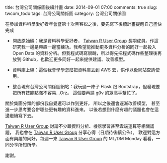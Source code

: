 title: 台灣公司關係圖後續計畫
date: 2014-09-01 07:00
comments: true
slug: twcom_todo
tags: 台灣公司關係圖
category: 台灣公司關係圖

在參加資料科學愛好者年會暨第十次黑客松之後，要先寫下後續計畫提醒自己盡快完成

* 開放原始碼：我是資料科學愛好者， [Taiwan R User Group](https://www.facebook.com/Tw.R.User) 長期成員。作這研究我一邊是興趣一邊當練功。我希望能推動更多資料分析的同好一起投入 Open Data 的資料分析。但我程式碼寫很醜，所以得先把程式碼作些整理後再放到 Github，也歡迎更多同好一起來提供建議、改善模型。

* 資料庫上線：這個我會學學怎麼把資料庫丟到 AWS 去，供作以後網站查詢使用。

* 整合現有台灣公司關係圖網站：我玩過一陣子 Flask 跟 Bootstrap，但發現要把所有技能點滿不容易...Orz。 這個要再請 g0v 的眾高手幫忙了。


關於集團分類的部份我自覺還可以作到更好，
所以之後還會逐漸改善模型，
甚至進一步思考要合併哪些更有趣的資料進來。
以後若想到什麼有趣的議題也會在這邊繼續寫下去。

[Taiwan R User Group](https://www.facebook.com/Tw.R.User) 討論不少跟資料分析、機器學習甚至雲端運算等相關議題，
我也會在 [Taiwan R User Group](https://www.facebook.com/Tw.R.User) 分享心得（日期待後續公佈），
歡迎對這方面有興趣的同好，每週一來 [Taiwan R User Group](https://www.facebook.com/Tw.R.User) 的 ML/DM Monday 看看，一同分享所知所學。

謝謝。
